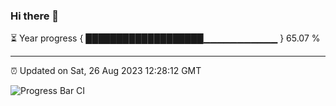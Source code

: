 ### Hi there 👋

⏳ Year progress { ███████████████████▁▁▁▁▁▁▁▁▁▁▁ } 65.07 %

---

⏰ Updated on Sat, 26 Aug 2023 12:28:12 GMT

![Progress Bar CI](https://github.com/ZhaoGui/ZhaoGui/workflows/Progress%20Bar%20CI/badge.svg)
